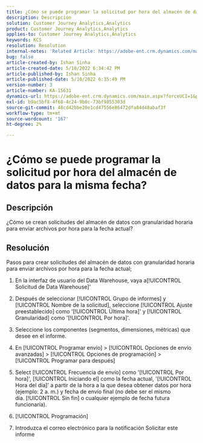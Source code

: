```yaml
---
title: ¿Cómo se puede programar la solicitud por hora del almacén de datos para la misma fecha?
description: Descripción
solution: Customer Journey Analytics,Analytics
product: Customer Journey Analytics,Analytics
applies-to: Customer Journey Analytics,Analytics
keywords: KCS
resolution: Resolution
internal-notes: 'Related Article: https://adobe-ent.crm.dynamics.com/main.aspx?appid=c8f3a4cd-a068-e911-a957-000d3a34e00b&pagetype=entityrecord&etn=knowledgearticle&id=b5d08a45-cea0-ea11-a812-000d3a303484'
bug: false
article-created-by: Ishan Sinha
article-created-date: 5/10/2022 6:34:42 PM
article-published-by: Ishan Sinha
article-published-date: 5/10/2022 6:35:49 PM
version-number: 3
article-number: KA-15631
dynamics-url: https://adobe-ent.crm.dynamics.com/main.aspx?forceUCI=1&pagetype=entityrecord&etn=knowledgearticle&id=90ec1ddb-8fd0-ec11-a7b5-0022480a8753
exl-id: b9ac5bf8-4f68-4c24-9b0c-73bf9855303d
source-git-commit: 48cd42bbe20e1cd47556e86472dfa84d48abaf3f
workflow-type: tm+mt
source-wordcount: '167'
ht-degree: 2%

---
```


# ¿Cómo se puede programar la solicitud por hora del almacén de datos para la misma fecha?

## Descripción

¿Cómo se crean solicitudes del almacén de datos con granularidad horaria para enviar archivos por hora para la fecha actual?

## Resolución

Pasos para crear solicitudes del almacén de datos con granularidad horaria para enviar archivos por hora para la fecha actual;

1. En la interfaz de usuario del Data Warehouse, vaya a[!UICONTROL Solicitud de Data Warehouse]&#39;

1. Después de seleccionar [!UICONTROL Grupo de informes] y [!UICONTROL Nombre de la solicitud], seleccione [!UICONTROL Ajuste preestablecido] como &#39;[!UICONTROL Última hora]&#39; y [!UICONTROL Granularidad] como &#39;[!UICONTROL Por hora]&#39;.

1. Seleccione los componentes (segmentos, dimensiones, métricas) que desee en el informe.

1. En [!UICONTROL Programar envío] > [!UICONTROL Opciones de envío avanzadas] > [!UICONTROL Opciones de programación] > [!UICONTROL Programar para después]

1. Select [!UICONTROL Frecuencia de envío] como &#39;[!UICONTROL Por hora]&#39;, [!UICONTROL Iniciando el] como la fecha actual, &#39;[!UICONTROL Hora del día]&#39; a partir de la hora a la que desea obtener datos por hora (ejemplo: 2 a. m.) y fecha de envío final (no debe ser el mismo día. [!UICONTROL Sin fin] o cualquier ejemplo de fecha futura funcionaría).

1. [!UICONTROL Programación]

1. Introduzca el correo electrónico para la notificación Solicitar este informe
